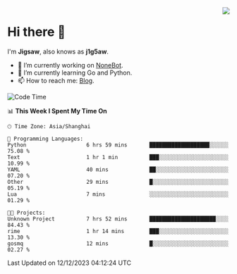 <a href="#">
  <img align="right" src="https://github-readme-stats.vercel.app/api?username=j1g5awi&count_private=true&show_icons=true&title_color=80070B&text_color=B3B3B3&bg_color=212121&icon_color=80070B" />
</a>

# Hi there 👋

I'm **Jigsaw**, also knows as **j1g5aw**.

- 🔭 I’m currently working on [NoneBot](https://github.com/nonebot).
- 🌱 I’m currently learning Go and Python.
- 📫 How to reach me: [Blog](https://blog.maddestroyer.xyz/).

<!--START_SECTION:waka-->
![Code Time](http://img.shields.io/badge/Code%20Time-1%2C326%20hrs%205%20mins-blue)

📊 **This Week I Spent My Time On** 

```text
🕑︎ Time Zone: Asia/Shanghai

💬 Programming Languages: 
Python                   6 hrs 59 mins       ███████████████████░░░░░░   75.08 % 
Text                     1 hr 1 min          ███░░░░░░░░░░░░░░░░░░░░░░   10.99 % 
YAML                     40 mins             ██░░░░░░░░░░░░░░░░░░░░░░░   07.20 % 
Other                    29 mins             █░░░░░░░░░░░░░░░░░░░░░░░░   05.19 % 
Lua                      7 mins              ░░░░░░░░░░░░░░░░░░░░░░░░░   01.29 % 

🐱‍💻 Projects: 
Unknown Project          7 hrs 52 mins       █████████████████████░░░░   84.43 % 
rime                     1 hr 14 mins        ███░░░░░░░░░░░░░░░░░░░░░░   13.30 % 
gosmq                    12 mins             █░░░░░░░░░░░░░░░░░░░░░░░░   02.27 % 
```


 Last Updated on 12/12/2023 04:12:24 UTC
<!--END_SECTION:waka-->
